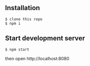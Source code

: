 ## Installation

```console
$ clone this repo
$ npm i
```
## Start development server

```console
$ npm start
```

then open http://localhost:8080
